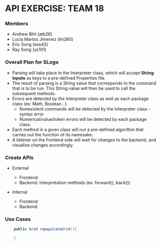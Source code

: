 # API EXERCISE: TEAM 18

### Members
+ Andrew Bihl (atb26)
+ Lucia Martos Jimenez (lm260)
+ Eric Song (ess42)
+ Ray Song (ys101)

### Overall Plan for SLogo

+ Parsing will take place in the Interpreter class, which will accept **String inputs** as keys to a pre-defined Properties file.
+ The result of parsing is a String value that corresponds to the command that is to be run. This String value will then be used to call the subsequent methods. 
+ Errors are detected by the Interpreter class as well as each package class (ex: Math, Boolean...). 
	+ Nonexistent commands will be detected by the Interpreter class  - syntax error
	+ Numerical/value/token errors will be detected by each package class.
+ Each method in a given class will run a pre-defined algorithm that carries out the function of its namesake.
+ A listener on the frontend side will wait for changes to the backend, and visualize changes accordingly.

### Create APIs

+ External
	+ Frontend: 
	+ Backend: Interpretation methods (ex: forward(), back())

+ Internal
	+ Frontend: 
	+ Backend: 

### Use Cases

```java
	public Grid repopulateGrid(){
		
	}
```
 

